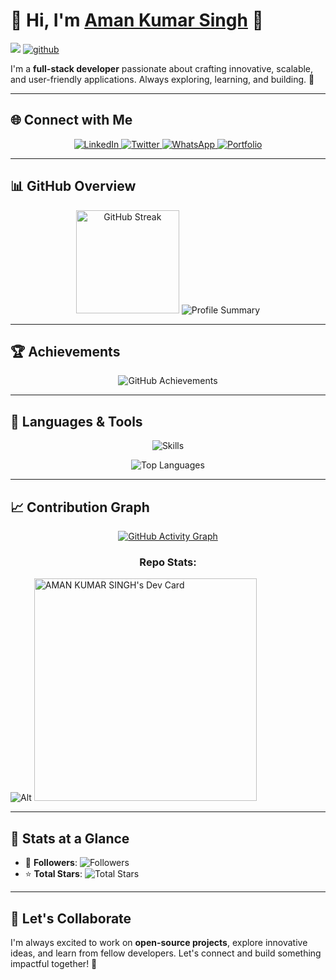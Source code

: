 # 🚀 **Hi, I'm [Aman Kumar Singh](https://www.amankumarsingh.me) 👋**

<p>
  
![](https://komarev.com/ghpvc/?username=amankumarsinghdeveloper&color=blue&label=PROFILE+VIEWS) 
[![github](https://img.shields.io/github/followers/amankumarsinghdeveloper?logo=github&style=plastic)](https://github.com/dionnenoellabarretto?tab=followers)
</p>

I'm a **full-stack developer** passionate about crafting innovative, scalable, and user-friendly applications. Always exploring, learning, and building. 🌟

---

## 🌐 **Connect with Me**

<p align="center">
  <a href="https://www.linkedin.com/in/amankumarsinghdeveloper/" target="_blank" rel="noopener noreferrer">
    <img src="https://img.shields.io/badge/-LinkedIn-blue?style=for-the-badge&logo=linkedin&logoColor=white" alt="LinkedIn" />
  </a>
  <a href="https://x.com/devloper_aman" target="_blank" rel="noopener noreferrer">
    <img src="https://img.shields.io/badge/-Twitter-1DA1F2?style=for-the-badge&logo=twitter&logoColor=white" alt="Twitter" />
  </a>
  <a href="https://wa.me/917479592206" target="_blank" rel="noopener noreferrer">
    <img src="https://img.shields.io/badge/-WhatsApp-25D366?style=for-the-badge&logo=whatsapp&logoColor=white" alt="WhatsApp" />
  </a>
  <a href="https://www.amankumarsingh.me" target="_blank" rel="noopener noreferrer">
    <img src="https://img.shields.io/badge/-Portfolio-FF5733?style=for-the-badge&logo=web&logoColor=white" alt="Portfolio" />
  </a>
</p>

---

## 📊 **GitHub Overview**
<p align="center">
  <img src="https://github-readme-streak-stats.herokuapp.com/?user=Amankumarsinghdeveloper&theme=radical" alt="GitHub Streak" height="165px" />
  <img src="https://github-profile-summary-cards.vercel.app/api/cards/profile-details?username=Amankumarsinghdeveloper&theme=radical" alt="Profile Summary" />
</p>

---

## 🏆 **Achievements**

<p align="center">
  <img src="https://github-profile-trophy.vercel.app/?username=Amankumarsinghdeveloper&theme=radical&no-frame=true&column=6" alt="GitHub Achievements" />
</p>

---

## 🚀 **Languages & Tools**

<p align="center">
  <img src="https://skillicons.dev/icons?i=react,nextjs,nodejs,typescript,javascript,mongodb,html,css,tailwind,firebase,git,vscode" alt="Skills" />
</p>

<p align="center">
  <img src="https://github-readme-stats.vercel.app/api/top-langs/?username=Amankumarsinghdeveloper&layout=compact&theme=radical" alt="Top Languages" />
</p>

---

## 📈 **Contribution Graph**

<p align="center">
  <a href="https://github.com/ashutosh00710/github-readme-activity-graph">
    <img src="https://github-readme-activity-graph.vercel.app/graph?username=Amankumarsinghdeveloper&theme=radical&hide_border=true" alt="GitHub Activity Graph" />
  </a>
</p>

<h3 align="center">Repo Stats: </h3>

![Alt](https://repobeats.axiom.co/api/embed/b21379ce809929d18a17f2f2727bdd6ee03c30a7.svg "Repobeats analytics image")
<a href="https://app.daily.dev/amankumarsingh66"><img src="https://api.daily.dev/devcards/v2/y1EfZ7kpLsBYdfEl0EIuP.png?type=default&r=qn7" width="356" alt="AMAN KUMAR SINGH's Dev Card"/></a>

---

## 🎯 **Stats at a Glance**

- 🌟 **Followers**: ![Followers](https://img.shields.io/github/followers/Amankumarsinghdeveloper?style=social)
- ⭐ **Total Stars**: ![Total Stars](https://img.shields.io/github/stars/Amankumarsinghdeveloper?style=social)

---

## 💬 **Let's Collaborate**

I'm always excited to work on **open-source projects**, explore innovative ideas, and learn from fellow developers. Let's connect and build something impactful together! 🚀

